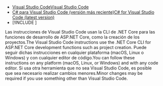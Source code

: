 * [<span data-ttu-id="b0234-101">Visual Studio Code</span><span class="sxs-lookup"><span data-stu-id="b0234-101">Visual Studio Code</span></span>](https://code.visualstudio.com/download)
* [<span data-ttu-id="b0234-102">C# para Visual Studio Code (versión más reciente)</span><span class="sxs-lookup"><span data-stu-id="b0234-102">C# for Visual Studio Code (latest version)</span></span>](https://marketplace.visualstudio.com/items?itemName=ms-dotnettools.csharp)
* [!INCLUDE [](~/includes/3.0-SDK.md)]

<span data-ttu-id="b0234-103">Las instrucciones de Visual Studio Code usan la CLI de .NET Core para las funciones de desarrollo de ASP.NET Core, como la creación de los proyectos.</span><span class="sxs-lookup"><span data-stu-id="b0234-103">The Visual Studio Code instructions use the .NET Core CLI for ASP.NET Core development functions such as project creation.</span></span> <span data-ttu-id="b0234-104">Puede seguir dichas instrucciones en cualquier plataforma (macOS, Linux o Windows) y con cualquier editor de código.</span><span class="sxs-lookup"><span data-stu-id="b0234-104">You can follow these instructions on any platform (macOS, Linux, or Windows) and with any code editor.</span></span> <span data-ttu-id="b0234-105">Si usa otra herramienta que no sea Visual Studio Code, es posible que sea necesario realizar cambios menores.</span><span class="sxs-lookup"><span data-stu-id="b0234-105">Minor changes may be required if you use something other than Visual Studio Code.</span></span>
